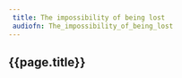 ```yaml
---
 title: The impossibility of being lost
 audiofn: The_impossibility_of_being_lost
---
```


## {{page.title}}

